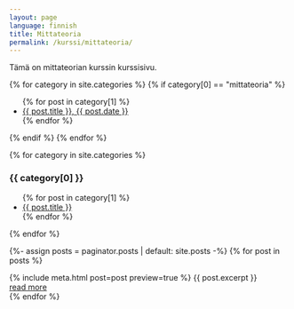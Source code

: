```yaml
---
layout: page
language: finnish
title: Mittateoria
permalink: /kurssi/mittateoria/
---
```


Tämä on mittateorian kurssin kurssisivu.

{% for category in site.categories %}
{% if category[0] == "mittateoria" %}
  <ul>
  {% for post in category[1] %}
    <li><a href="{{ post.url }}">{{ post.title }}, {{ post.date }}</a></li>
  {% endfor %}
  </ul>
{% endif %}
{% endfor %}

{% for category in site.categories %}
  <h3>{{ category[0] }}</h3>
  <ul>
    {% for post in category[1] %}
      <li><a href="{{ post.url }}">{{ post.title }}</a></li>
    {% endfor %}
  </ul>
{% endfor %}

{%- assign posts = paginator.posts | default: site.posts -%}
{% for post in posts %}
  <article>
    {% include meta.html post=post preview=true %}
    {{ post.excerpt }}
    <div class="more"><a href="{{ post.url | relative_url }}">read more</a></div>
  </article>
{% endfor %}
